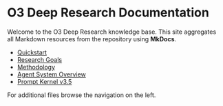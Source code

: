 # O3 Deep Research Documentation

Welcome to the O3 Deep Research knowledge base. This site aggregates all Markdown resources from the repository using **MkDocs**.

- [Quickstart](ADK_quickstart.md)
- [Research Goals](RESEARCH_GOALS.md)
- [Methodology](METHODOLOGY.md)
- [Agent System Overview](agent_system_overview.md)
- [Prompt Kernel v3.5](prompt/prompt_kernel_v4.md)

For additional files browse the navigation on the left.
